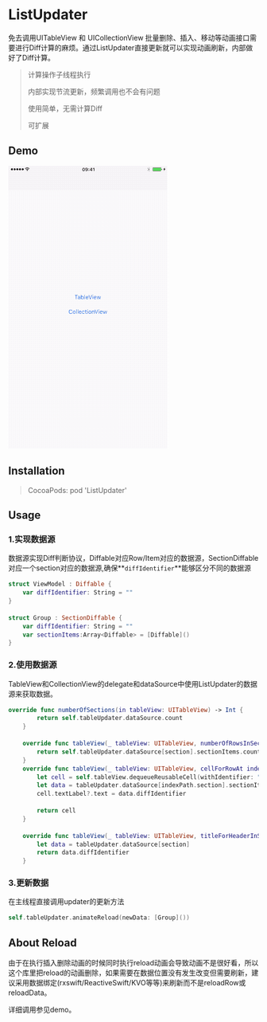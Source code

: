 # ListUpdater
免去调用UITableView 和 UICollectionView 批量删除、插入、移动等动画接口需要进行Diff计算的麻烦。通过ListUpdater直接更新就可以实现动画刷新，内部做好了Diff计算。
>
>计算操作子线程执行
>
>内部实现节流更新，频繁调用也不会有问题
>
>使用简单，无需计算Diff
>
>可扩展
>

## Demo
![gif](ListUpdater_Small.gif)

## Installation
>
>CocoaPods: pod 'ListUpdater'
>

## Usage
### 1.实现数据源
数据源实现Diff判断协议，Diffable对应Row/Item对应的数据源，SectionDiffable对应一个section对应的数据源,确保**`diffIdentifier`**能够区分不同的数据源

```swift
struct ViewModel : Diffable {
    var diffIdentifier: String = ""
}

struct Group : SectionDiffable {
    var diffIdentifier: String = ""
    var sectionItems:Array<Diffable> = [Diffable]()
}
```

### 2.使用数据源
TableView和CollectionView的delegate和dataSource中使用ListUpdater的数据源来获取数据。

```swift
override func numberOfSections(in tableView: UITableView) -> Int {
        return self.tableUpdater.dataSource.count
    }
    
    override func tableView(_ tableView: UITableView, numberOfRowsInSection section: Int) -> Int {
        return self.tableUpdater.dataSource[section].sectionItems.count
    }
    override func tableView(_ tableView: UITableView, cellForRowAt indexPath: IndexPath) -> UITableViewCell {
        let cell = self.tableView.dequeueReusableCell(withIdentifier: "cell", for: indexPath)
        let data = tableUpdater.dataSource[indexPath.section].sectionItems[indexPath.row]
        cell.textLabel?.text = data.diffIdentifier
        
        return cell
    }
    
    override func tableView(_ tableView: UITableView, titleForHeaderInSection section: Int) -> String? {
        let data = tableUpdater.dataSource[section]
        return data.diffIdentifier
    }
```

### 3.更新数据
在主线程直接调用updater的更新方法

```swift
self.tableUpdater.animateReload(newData: [Group]())
```

## About Reload
由于在执行插入删除动画的时候同时执行reload动画会导致动画不是很好看，所以这个库里把reload的动画删除，如果需要在数据位置没有发生改变但需要刷新，建议采用数据绑定(rxswift/ReactiveSwift/KVO等等)来刷新而不是reloadRow或reloadData。

详细调用参见demo。
